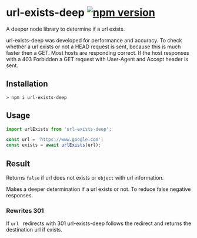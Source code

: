 # url-exists-deep [![npm version](https://badge.fury.io/js/url-exists-deep.svg)](https://badge.fury.io/js/url-exists-deep)

A deeper node library to determine if a url exists.

url-exists-deep was developed for performance and accuracy. To check whether a url
exists or not a HEAD request is sent, because this is much faster then a GET.
Most hosts are responding correct. If the host responses with a 403 Forbidden a GET
request with User-Agent and Accept header is sent.  

## Installation

```
> npm i url-exists-deep
```

## Usage

```javascript
import urlExists from 'url-exists-deep';

```

```javascript
const url = 'https://www.google.com';
const exists = await urlExists(url);
```


## Result

Returns ``false`` if url does not exists or ``` object ``` with url information.

Makes a deeper determination if a url exists or not. To reduce false negative
responses.

### Rewrites 301

If ```url ``` redirects with 301 url-exists-deep follows the redirect and returns
the destination url if exists.
